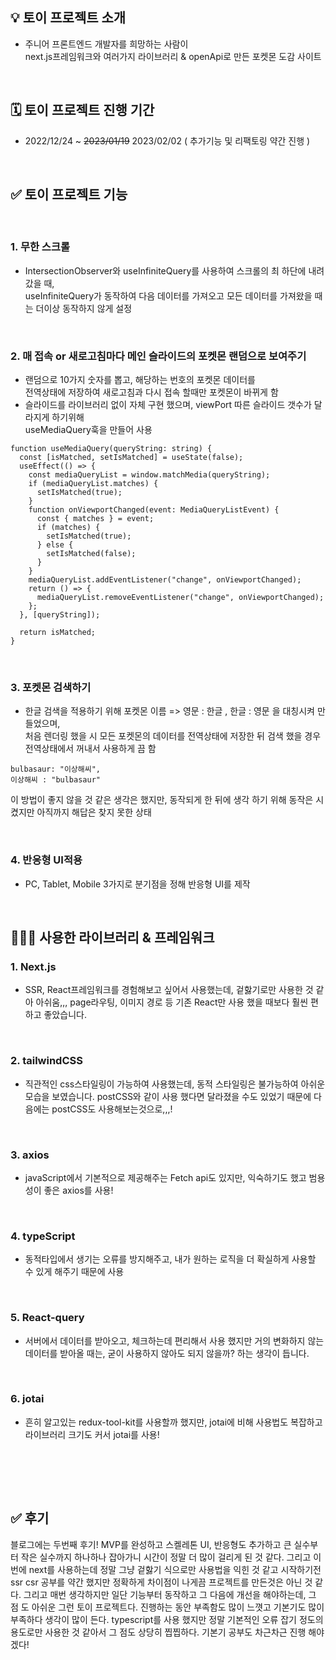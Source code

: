 ## 💡 토이 프로젝트 소개

- 주니어 프론트엔드 개발자를 희망하는 사람이 <br> next.js프레임워크와 여러가지 라이브러리 & openApi로 만든 포켓몬 도감 사이트


<br>


## 🗓️ 토이 프로젝트 진행 기간

- 2022/12/24 ~ ~~2023/01/19~~ 2023/02/02 ( 추가기능 및 리팩토링 약간 진행 )

<br>


## ✅ 토이 프로젝트 기능

<br>

### 1. 무한 스크롤

- IntersectionObserver와 useInfiniteQuery를 사용하여 스크롤의 최 하단에 내려갔을 때, <br> useInfiniteQuery가 동작하여 다음 데이터를 가져오고 모든 데이터를 가져왔을 때는 더이상 동작하지 않게 설정

<br>

### 2. 매 접속 or 새로고침마다 메인 슬라이드의 포켓몬 랜덤으로 보여주기

- 랜덤으로 10가지 숫자를 뽑고, 해당하는 번호의 포켓몬 데이터를<br>전역상태에 저장하여 새로고침과 다시 접속 할때만 포켓몬이 바뀌게 함
- 슬라이드를 라이브러리 없이 자체 구현 했으며, viewPort 따른 슬라이드 갯수가 달라지게 하기위해<br>useMediaQuery훅을 만들어 사용

```
function useMediaQuery(queryString: string) {
  const [isMatched, setIsMatched] = useState(false);
  useEffect(() => {
    const mediaQueryList = window.matchMedia(queryString);
    if (mediaQueryList.matches) {
      setIsMatched(true);
    }
    function onViewportChanged(event: MediaQueryListEvent) {
      const { matches } = event;
      if (matches) {
        setIsMatched(true);
      } else {
        setIsMatched(false);
      }
    }
    mediaQueryList.addEventListener("change", onViewportChanged);
    return () => {
      mediaQueryList.removeEventListener("change", onViewportChanged);
    };
  }, [queryString]);

  return isMatched;
}

```

<br>

### 3. 포켓몬 검색하기

- 한글 검색을 적용하기 위해 포켓몬 이름 => 영문 : 한글 , 한글 : 영문 을 대칭시켜 만들었으며,<br>처음 렌더링 했을 시 모든 포켓몬의 데이터를 전역상태에 저장한 뒤 검색 했을 경우 전역상태에서 꺼내서 사용하게 끔 함

```
bulbasaur: "이상해씨",
이상해씨 : "bulbasaur"
```

이 방법이 좋지 않을 것 같은 생각은 했지만, 동작되게 한 뒤에 생각 하기 위해 동작은 시켰지만 아직까지 해답은 찾지 못한 상태

<br>

### 4. 반응형 UI적용

- PC, Tablet, Mobile 3가지로 분기점을 정해 반응형 UI를 제작

<br>

## 👨🏻‍💻 사용한 라이브러리 & 프레임워크


### 1. Next.js

- SSR, React프레임워크를 경험해보고 싶어서 사용했는데, 겉핧기로만 사용한 것 같아 아쉬움,,, page라우팅, 이미지 경로 등 기존 React만 사용 했을 때보다 훨씬 편하고 좋았습니다.

<br>

### 2. tailwindCSS

- 직관적인 css스타일링이 가능하여 사용했는데, 동적 스타일링은 불가능하여 아쉬운 모습을 보였습니다. postCSS와 같이 사용 했다면 달라졌을 수도 있었기 때문에 다음에는 postCSS도 사용해보는것으로,,,!

<br>

### 3. axios

- javaScript에서 기본적으로 제공해주는 Fetch api도 있지만, 익숙하기도 했고 범용성이 좋은 axios를 사용!

<br>

### 4. typeScript

- 동적타입에서 생기는 오류를 방지해주고, 내가 원하는 로직을 더 확실하게 사용할 수 있게 해주기 때문에 사용

<br>

### 5. React-query

- 서버에서 데이터를 받아오고, 체크하는데 편리해서 사용 했지만 거의 변화하지 않는 데이터를 받아올 때는, 굳이 사용하지 않아도 되지 않을까? 하는 생각이 듭니다.

<br>

### 6. jotai

- 흔히 알고있는 redux-tool-kit를 사용할까 했지만, jotai에 비해 사용법도 복잡하고 라이브러리 크기도 커서 jotai를 사용!

<br><br>

<br>

## ✅ 후기

블로그에는 두번째 후기! MVP를 완성하고 스켈레톤 UI, 반응형도 추가하고 큰 실수부터 작은 실수까지 하나하나 잡아가니 시간이 정말 더 많이 걸리게 된 것 같다. 그리고 이번에 next를 사용하는데 정말 그냥 겉핧기 식으로만 사용법을 익힌 것 같고 시작하기전 ssr csr 공부를 약간 했지만 정확하게 차이점이 나게끔 프로젝트를 만든것은 아닌 것 같다. 그리고 매번 생각하지만 일단 기능부터 동작하고 그 다음에 개선을 해야하는데, 그 점 도 아쉬운 그런 토이 프로젝트다. 진행하는 동안 부족함도 많이 느꼇고 기본기도 많이 부족하다 생각이 많이 든다. typescript를 사용 했지만 정말 기본적인 오류 잡기 정도의 용도로만 사용한 것 같아서 그 점도 상당히 찝찝하다. 기본기 공부도 차근차근 진행 해야겠다!

